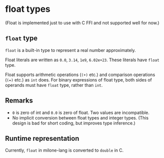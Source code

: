 # float types

(Float is implemented just to use with C FFI and not supported well for now.)

## `float` type

`float` is a built-in type to represent a real number approximately.

Float literals are written as `0.0`, `3.14`, `1e9`, `6.02e+23`. These literals have `float` type.

Float supports arithmetic operations (`(+)` etc.) and comparison operations (`(=)` etc.) as `int` does. For binary expressions of float type, both sides of operands must have `float` type, rather than `int`.

## Remarks

- `0` is zero of int and `0.0` is zero of float. Two values are incompatible.
- No implicit conversion between float types and integer types. (This design is bad for short coding, but improves type inference.)

## Runtime representation

Currently, `float` in milone-lang is converted to `double` in C.
